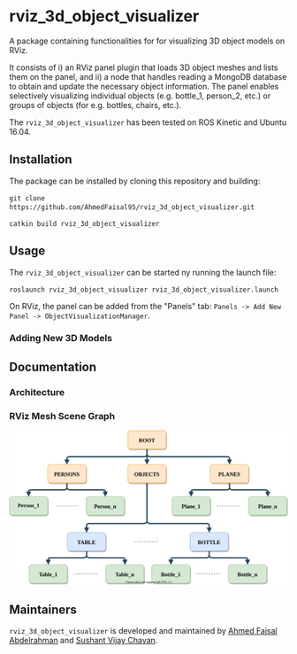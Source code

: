 # rviz_3d_object_visualizer

A package containing functionalities for for visualizing 3D object models on RViz. 

It consists of i) an RViz panel plugin that loads 3D object meshes and lists them on the panel, and ii) a node that handles reading a MongoDB database to obtain and update the necessary object information. The panel enables selectively visualizing individual objects (e.g. bottle_1, person_2, etc.) or groups of objects (for e.g. bottles, chairs, etc.).

The `rviz_3d_object_visualizer` has been tested on ROS Kinetic and Ubuntu 16.04.


<!-- TODO: add demo video -->


## Installation

The package can be installed by cloning this repository and building:
```
git clone https://github.com/AhmedFaisal95/rviz_3d_object_visualizer.git
```
```
catkin build rviz_3d_object_visualizer
```


## Usage

The `rviz_3d_object_visualizer` can be started ny running the launch file:
```
roslaunch rviz_3d_object_visualizer rviz_3d_object_visualizer.launch
```

On RViz, the panel can be added from the "Panels" tab: ```Panels -> Add New Panel -> ObjectVisualizationManager```.


### Adding New 3D Models
<!-- TODO: describe instructions for adding object models -->


## Documentation

### Architecture

<!-- TODO: UML diagram -->



### RViz Mesh Scene Graph

![scene](docs/images/SceneGraph.svg)


## Maintainers

`rviz_3d_object_visualizer` is developed and maintained by [Ahmed Faisal Abdelrahman](https://github.com/AhmedFaisal95) and [Sushant Vijay Chavan](https://github.com/Sushant-Chavan).
